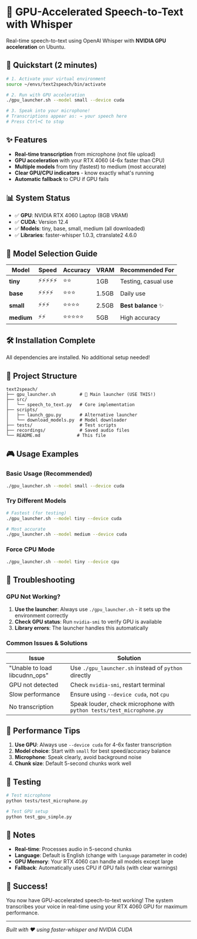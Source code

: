 # 🎤 GPU-Accelerated Speech-to-Text with Whisper

Real-time speech-to-text using OpenAI Whisper with **NVIDIA GPU acceleration** on Ubuntu.

## 🚀 Quickstart (2 minutes)

```bash
# 1. Activate your virtual environment
source ~/envs/text2speach/bin/activate

# 2. Run with GPU acceleration
./gpu_launcher.sh --model small --device cuda

# 3. Speak into your microphone!
# Transcriptions appear as: → your speech here
# Press Ctrl+C to stop
```

## ✨ Features

- **Real-time transcription** from microphone (not file upload)
- **GPU acceleration** with your RTX 4060 (4-6x faster than CPU)
- **Multiple models** from tiny (fastest) to medium (most accurate)
- **Clear GPU/CPU indicators** - know exactly what's running
- **Automatic fallback** to CPU if GPU fails

## 📊 System Status

- ✅ **GPU**: NVIDIA RTX 4060 Laptop (8GB VRAM)
- ✅ **CUDA**: Version 12.4
- ✅ **Models**: tiny, base, small, medium (all downloaded)
- ✅ **Libraries**: faster-whisper 1.0.3, ctranslate2 4.6.0

## 🎯 Model Selection Guide

| Model | Speed | Accuracy | VRAM | Recommended For |
|-------|-------|----------|------|-----------------|
| **tiny** | ⚡⚡⚡⚡⚡ | ⭐⭐ | 1GB | Testing, casual use |
| **base** | ⚡⚡⚡⚡ | ⭐⭐⭐ | 1.5GB | Daily use |
| **small** | ⚡⚡⚡ | ⭐⭐⭐⭐ | 2.5GB | **Best balance** ✨ |
| **medium** | ⚡⚡ | ⭐⭐⭐⭐⭐ | 5GB | High accuracy |

## 🛠️ Installation Complete

All dependencies are installed. No additional setup needed!

## 📁 Project Structure

```
text2speach/
├── gpu_launcher.sh         # 🚀 Main launcher (USE THIS!)
├── src/
│   └── speech_to_text.py   # Core implementation
├── scripts/               
│   ├── launch_gpu.py       # Alternative launcher
│   └── download_models.py  # Model downloader
├── tests/                  # Test scripts
├── recordings/             # Saved audio files
└── README.md              # This file
```

## 🎮 Usage Examples

### Basic Usage (Recommended)
```bash
./gpu_launcher.sh --model small --device cuda
```

### Try Different Models
```bash
# Fastest (for testing)
./gpu_launcher.sh --model tiny --device cuda

# Most accurate
./gpu_launcher.sh --model medium --device cuda
```

### Force CPU Mode
```bash
./gpu_launcher.sh --model tiny --device cpu
```

## 🔧 Troubleshooting

### GPU Not Working?

1. **Use the launcher**: Always use `./gpu_launcher.sh` - it sets up the environment correctly
2. **Check GPU status**: Run `nvidia-smi` to verify GPU is available
3. **Library errors**: The launcher handles this automatically

### Common Issues & Solutions

| Issue | Solution |
|-------|----------|
| "Unable to load libcudnn_ops" | Use `./gpu_launcher.sh` instead of `python` directly |
| GPU not detected | Check `nvidia-smi`, restart terminal |
| Slow performance | Ensure using `--device cuda`, not `cpu` |
| No transcription | Speak louder, check microphone with `python tests/test_microphone.py` |

## 🎯 Performance Tips

1. **Use GPU**: Always use `--device cuda` for 4-6x faster transcription
2. **Model choice**: Start with `small` for best speed/accuracy balance
3. **Microphone**: Speak clearly, avoid background noise
4. **Chunk size**: Default 5-second chunks work well

## 🧪 Testing

```bash
# Test microphone
python tests/test_microphone.py

# Test GPU setup
python test_gpu_simple.py
```

## 📝 Notes

- **Real-time**: Processes audio in 5-second chunks
- **Language**: Default is English (change with `language` parameter in code)
- **GPU Memory**: Your RTX 4060 can handle all models except large
- **Fallback**: Automatically uses CPU if GPU fails (with clear warnings)

## 🎉 Success!

You now have GPU-accelerated speech-to-text working! The system transcribes your voice in real-time using your RTX 4060 GPU for maximum performance.

---

*Built with ❤️ using faster-whisper and NVIDIA CUDA*